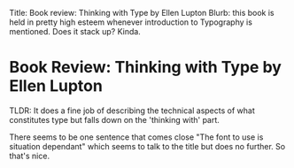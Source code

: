 Title: Book review: Thinking with Type by Ellen Lupton
Blurb: this book is held in pretty high esteem whenever introduction to Typography is mentioned. Does it stack up? Kinda.

# Book Review: Thinking with Type by Ellen Lupton
TLDR: It does a fine job of describing the technical aspects of what constitutes type but falls down on the 'thinking with' part.


There seems to be one sentence that comes close "The font to use is situation dependant" which seems to talk to the title but does no further. So that's nice.